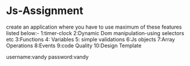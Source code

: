 # Js-Assignment
create an application where you have to use maximum of these features listed below:-
1:timer-clock
2:Dynamic Dom manipulation-using selectors etc
3:Functions
4: Variables
5: simple validations
6:Js objects
7:Array Operations
8:Events
9:code Quality
10:Design Template

username:vandy
password:vandy
